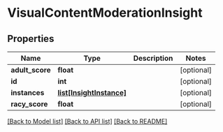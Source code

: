 # VisualContentModerationInsight

## Properties
Name | Type | Description | Notes
------------ | ------------- | ------------- | -------------
**adult_score** | **float** |  | [optional] 
**id** | **int** |  | [optional] 
**instances** | [**list[InsightInstance]**](InsightInstance.md) |  | [optional] 
**racy_score** | **float** |  | [optional] 

[[Back to Model list]](../README.md#documentation-for-models) [[Back to API list]](../README.md#documentation-for-api-endpoints) [[Back to README]](../README.md)

